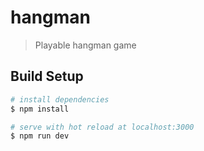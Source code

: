 # hangman

> Playable hangman game

## Build Setup

```bash
# install dependencies
$ npm install

# serve with hot reload at localhost:3000
$ npm run dev

